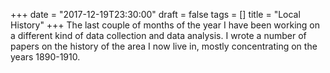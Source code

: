+++
date = "2017-12-19T23:30:00"
draft = false
tags = []
title = "Local History"
+++
The last couple of months of the year I have been working on a different kind of data collection and data analysis. I wrote a number of papers on the history of the area I now live in, mostly concentrating on the years 1890-1910.

